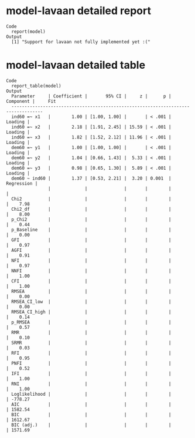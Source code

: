 # model-lavaan detailed report

    Code
      report(model)
    Output
      [1] "Support for lavaan not fully implemented yet :("

# model-lavaan detailed table

    Code
      report_table(model)
    Output
      Parameter     | Coefficient |       95% CI |     z |      p |  Component |     Fit
      ----------------------------------------------------------------------------------
      ind60 =~ x1   |        1.00 | [1.00, 1.00] |       | < .001 |    Loading |        
      ind60 =~ x2   |        2.18 | [1.91, 2.45] | 15.59 | < .001 |    Loading |        
      ind60 =~ x3   |        1.82 | [1.52, 2.12] | 11.96 | < .001 |    Loading |        
      dem60 =~ y1   |        1.00 | [1.00, 1.00] |       | < .001 |    Loading |        
      dem60 =~ y2   |        1.04 | [0.66, 1.43] |  5.33 | < .001 |    Loading |        
      dem60 =~ y3   |        0.98 | [0.65, 1.30] |  5.89 | < .001 |    Loading |        
      dem60 ~ ind60 |        1.37 | [0.53, 2.21] |  3.20 | 0.001  | Regression |        
                    |             |              |       |        |            |        
      Chi2          |             |              |       |        |            |    7.98
      Chi2_df       |             |              |       |        |            |    8.00
      p_Chi2        |             |              |       |        |            |    0.44
      p_Baseline    |             |              |       |        |            |    0.00
      GFI           |             |              |       |        |            |    0.97
      AGFI          |             |              |       |        |            |    0.91
      NFI           |             |              |       |        |            |    0.97
      NNFI          |             |              |       |        |            |    1.00
      CFI           |             |              |       |        |            |    1.00
      RMSEA         |             |              |       |        |            |    0.00
      RMSEA_CI_low  |             |              |       |        |            |    0.00
      RMSEA_CI_high |             |              |       |        |            |    0.14
      p_RMSEA       |             |              |       |        |            |    0.57
      RMR           |             |              |       |        |            |    0.10
      SRMR          |             |              |       |        |            |    0.03
      RFI           |             |              |       |        |            |    0.95
      PNFI          |             |              |       |        |            |    0.52
      IFI           |             |              |       |        |            |    1.00
      RNI           |             |              |       |        |            |    1.00
      Loglikelihood |             |              |       |        |            | -778.27
      AIC           |             |              |       |        |            | 1582.54
      BIC           |             |              |       |        |            | 1612.67
      BIC (adj.)    |             |              |       |        |            | 1571.69

